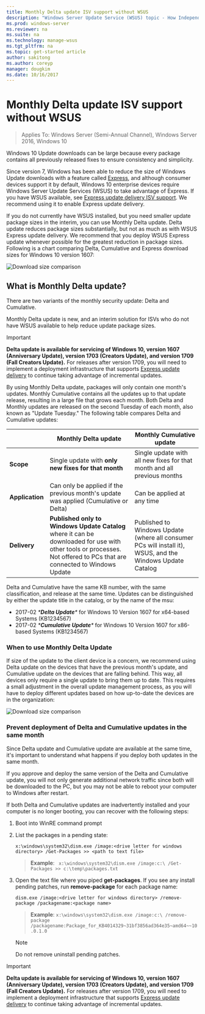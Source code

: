 ```yaml
---
title: Monthly Delta update ISV support without WSUS
description: "Windows Server Update Service (WSUS) topic - How Independent Software Vendors (ISV) can temporarily use Monthly Delta update instead of WSUS Express update delivery to reduce package size"
ms.prod: windows-server
ms.reviewer: na
ms.suite: na
ms.technology: manage-wsus
ms.tgt_pltfrm: na
ms.topic: get-started article
author: sakitong
ms.author: coreyp
manager: dougkim
ms.date: 10/16/2017
---
```

# Monthly Delta update ISV support without WSUS

>Applies To: Windows Server (Semi-Annual Channel), Windows Server 2016, Windows 10

Windows 10 Update downloads can be large because every package contains all previously released fixes to ensure consistency and simplicity.  

Since version 7, Windows has been able to reduce the size of Windows Update downloads with a feature called [Express](https://technet.microsoft.com/library/cc708456(v=ws.10).aspx#Anchor_2), and although consumer devices support it by default, Windows 10 enterprise devices require Windows Server Update Services (WSUS) to take advantage of Express. If you have WSUS available, see [Express update delivery ISV support](express-update-delivery-ISV-support.md). We recommend using it to enable Express update delivery. 

If you do not currently have WSUS installed, but you need smaller update package sizes in the interim, you can use Monthly Delta update. Delta update reduces package sizes substantially, but not as much as with WSUS Express update delivery. We recommend that you deploy WSUS Express update whenever possible for the greatest reduction in package sizes. Following is a chart comparing Delta, Cumulative and Express download sizes for Windows 10 version 1607:

![Download size comparison](../../media/express-update-delivery-isv-support/delta-1.png)

## What is Monthly Delta update?

There are two variants of the monthly security update: Delta and Cumulative.

Monthly Delta update is new, and an interim solution for ISVs who do not have WSUS available to help reduce update package sizes.

>[!IMPORTANT]
>**Delta update is available for servicing of Windows 10, version 1607 (Anniversary Update), version 1703 (Creators Update), and version 1709 (Fall Creators Update).** For releases after version 1709, you will need to implement a deployment infrastructure that supports [Express update delivery](express-update-delivery-ISV-support.md) to continue taking advantage of incremental updates.

By using Monthly Delta update, packages will only contain one month's updates. Monthly Cumulative contains all the updates up to that update release, resulting in a large file that grows each month. Both Delta and Monthly updates are released on the second Tuesday of each month, also known as "Update Tuesday." The following table compares Delta and Cumulative updates:

|                    | Monthly **Delta** update                                                                                                                                                                                                       | Monthly **Cumulative** update                                                                                                                                                                                             |
|--------------------|--------------------------------------------------------------------------------------------------------------------------------------------------------------------------------------------------------------------------------|---------------------------------------------------------------------------------------------------------------------------------------------------------------------------------------------------------------------------|
| **Scope**          | Single update with **only new fixes for that month**                                                                                                                                                                           | Single update with all new fixes for that month and all previous months                                                                                                                                                   |
| **Application**    | Can only be applied if the previous month's update was applied (Cumulative or Delta)                                                                                                                                           | Can be applied at any time                                                                                                                                                                                                |
| **Delivery**       | **Published only to Windows Update Catalog** where it can be downloaded for use with other tools or processes. Not offered to PCs that are connected to Windows Update                                                         | Published to Windows Update (where all consumer PCs will install it), WSUS, and the Windows Update Catalog                                                                                                                |

Delta and Cumulative have the same KB number, with the same classification, and release at the same time. Updates can be distinguished by either the update title in the catalog, or by the name of the msu:

- 2017-02 *\***Delta Update**\** for Windows 10 Version 1607 for x64-based Systems (KB1234567)
- 2017-02 *\***Cumulative Update**\** for Windows 10 Version 1607 for x86-based Systems (KB1234567)                                                                                                                                                                                                                                                                                                                                                                                                                                                                                                                                                                                                                                                                                                                                                                                                                                                                                      

### When to use Monthly Delta Update

If size of the update to the client device is a concern, we recommend using Delta update on the devices that have the previous month's update, and Cumulative update on the devices that are falling behind. This way, all devices only require a single update to bring them up to date. This requires a small adjustment in the overall update management process, as you will have to deploy different updates based on how up-to-date the devices are in the organization:

![Download size comparison](../../media/express-update-delivery-isv-support/delta-2.png)

### Prevent deployment of Delta and Cumulative updates in the same month

Since Delta update and Cumulative update are available at the same time, it's important to understand what happens if you deploy both updates in the same month.

If you approve and deploy the same version of the Delta and Cumulative update, you will not only generate additional network traffic since both will be downloaded to the PC, but you may not be able to reboot your computer to Windows after restart.

If both Delta and Cumulative updates are inadvertently installed and your computer is no longer booting, you can recover with the following steps:

1. Boot into WinRE command prompt
2. List the packages in a pending state:

    `x:\windows\system32\dism.exe /image:<drive letter for windows directory> /Get-Packages >> <path to text file>`
 
    > **Example**:
   ` x:\windows\system32\dism.exe /image:c:\ /Get-Packages >> c:\temp\packages.txt`
 
3. Open the text file where you piped **get-packages**. If you see any install pending patches, run **remove-package** for each package name:
 
   `dism.exe /image:<drive letter for windows directory> /remove-package /packagename:<package name>`
 
    > **Example**:
    `x:\windows\system32\dism.exe /image:c:\ /remove-package /packagename:Package_for_KB4014329~31bf3856ad364e35~amd64~~10.0.1.0`
 
    >[!NOTE]
    >Do not remove uninstall pending patches.

>[!IMPORTANT]
>**Delta update is available for servicing of Windows 10, version 1607 (Anniversary Update), version 1703 (Creators Update), and version 1709 (Fall Creators Update).** For releases after version 1709, you will need to implement a deployment infrastructure that supports [Express update delivery](express-update-delivery-ISV-support.md) to continue taking advantage of incremental updates.
